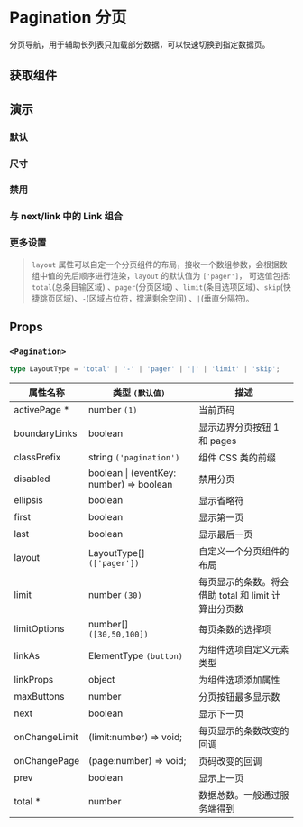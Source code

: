 # Pagination 分页

分页导航，用于辅助长列表只加载部分数据，可以快速切换到指定数据页。

## 获取组件

<!--{include:(components/pagination/fragments/import.md)}-->

## 演示

### 默认

<!--{include:`basic.md`}-->

### 尺寸

<!--{include:`size.md`}-->

### 禁用

<!--{include:`disabled.md`}-->

### 与 next/link 中的 Link 组合

<!--{include:`with-router.md`}-->

### 更多设置

> `layout` 属性可以自定一个分页组件的布局，接收一个数组参数，会根据数组中值的先后顺序进行渲染，`layout` 的默认值为 `['pager']`， 可选值包括: `total`(总条目输区域) 、`pager`(分页区域) 、`limit`(条目选项区域)、`skip`(快捷跳页区域)、`-`(区域占位符，撑满剩余空间) 、`|`(垂直分隔符)。

<!--{include:`advanced.md`}-->

## Props

### `<Pagination>`

```ts
type LayoutType = 'total' | '-' | 'pager' | '|' | 'limit' | 'skip';
```

| 属性名称      | 类型 `(默认值)`                              | 描述                                                 |
| ------------- | -------------------------------------------- | ---------------------------------------------------- |
| activePage \* | number `(1)`                                 | 当前页码                                             |
| boundaryLinks | boolean                                      | 显示边界分页按钮 1 和 pages                          |
| classPrefix   | string `('pagination')`                      | 组件 CSS 类的前缀                                    |
| disabled      | boolean &#124; (eventKey: number) => boolean | 禁用分页                                             |
| ellipsis      | boolean                                      | 显示省略符                                           |
| first         | boolean                                      | 显示第一页                                           |
| last          | boolean                                      | 显示最后一页                                         |
| layout        | LayoutType[] `(['pager'])`                   | 自定义一个分页组件的布局                             |
| limit         | number `(30)`                                | 每页显示的条数。将会借助 total 和 limit 计算出分页数 |
| limitOptions  | number[] `([30,50,100])`                     | 每页条数的选择项                                     |
| linkAs        | ElementType `(button)`                       | 为组件选项自定义元素类型                             |
| linkProps     | object                                       | 为组件选项添加属性                                   |
| maxButtons    | number                                       | 分页按钮最多显示数                                   |
| next          | boolean                                      | 显示下一页                                           |
| onChangeLimit | (limit:number) => void;                      | 每页显示的条数改变的回调                             |
| onChangePage  | (page:number) => void;                       | 页码改变的回调                                       |
| prev          | boolean                                      | 显示上一页                                           |
| total \*      | number                                       | 数据总数。一般通过服务端得到                         |
